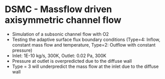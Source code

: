 # DSMC - Massflow driven axisymmetric channel flow
* Simulation of a subsonic channel flow with O2
* Testing the adaptive surface flux boundary conditions (Type=4: Inflow, constant mass flow and temperature, Type=2: Outflow with constant pressure)
* Inlet: 1E-10 kg/s, 300K, Outlet: 0.02 Pa, 300K
* Pressure at outlet is overpredicted due to the diffuse wall
* Type = 3 will underpredict the mass flow at the inlet due to the diffuse wall